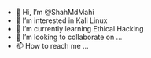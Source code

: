 - 👋 Hi, I’m @ShahMdMahi
- 👀 I’m interested in Kali Linux
- 🌱 I’m currently learning Ethical Hacking
- 💞️ I’m looking to collaborate on ...
- 📫 How to reach me ...

<!---
ShahMdMahi/ShahMdMahi is a ✨ special ✨ repository because its `README.md` (this file) appears on your GitHub profile.
You can click the Preview link to take a look at your changes.
--->
